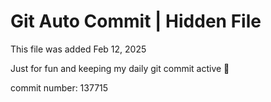 # Git Auto Commit | Hidden File

This file was added Feb 12, 2025

Just for fun and keeping my daily git commit active 🤪

commit number: 137715

